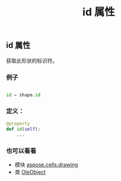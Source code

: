 ﻿---
title: id 属性
second_title: Aspose.Cells for Python via .NET API 参考资料
description:
type: docs
weight: 580
url: /zh/python-net/aspose.cells.drawing/oleobject/id/
is_root: false
---
## id 属性

获取此形状的标识符。

### 例子

```python

id = shape.id

```
### 定义：
```python
@property
def id(self):
    ...
```

### 也可以看看
* 模块 [aspose.cells.drawing](../../)
* 类 [OleObject](/cells/zh/python-net/aspose.cells.drawing/oleobject)
